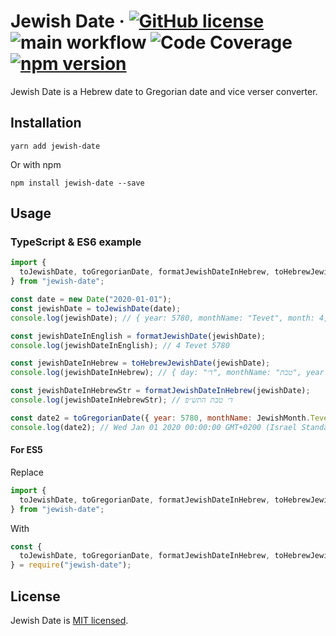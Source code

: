 # Jewish Date &middot; [![GitHub license](https://img.shields.io/badge/license-MIT-blue.svg)](https://github.com/Shmulik-Kravitz/jewish-date/blob/master/LICENSE) ![main workflow](https://github.com/Shmulik-Kravitz/jewish-date/actions/workflows/main.yml/badge.svg) ![Code Coverage](https://img.shields.io/badge/Code%20Coverage-100%25-success?style=flat) [![npm version](https://img.shields.io/npm/v/jewish-date.svg?style=flat)](https://www.npmjs.com/package/jewish-date)

Jewish Date is a Hebrew date to Gregorian date and vice verser converter.

## Installation

```console
yarn add jewish-date
```

Or with npm

```console
npm install jewish-date --save
```

## Usage

### TypeScript & ES6 example

```js
import {
  toJewishDate, toGregorianDate, formatJewishDateInHebrew, toHebrewJewishDate, JewishMonth
} from "jewish-date";

const date = new Date("2020-01-01");
const jewishDate = toJewishDate(date);
console.log(jewishDate); // { year: 5780, monthName: "Tevet", month: 4, day: 4 }

const jewishDateInEnglish = formatJewishDate(jewishDate);
console.log(jewishDateInEnglish); // 4 Tevet 5780

const jewishDateInHebrew = toHebrewJewishDate(jewishDate);
console.log(jewishDateInHebrew); // { day: "ד׳", monthName: "טבת", year: "התש״פ" }

const jewishDateInHebrewStr = formatJewishDateInHebrew(jewishDate);
console.log(jewishDateInHebrewStr); // ד׳ טבת התש״פ

const date2 = toGregorianDate({ year: 5780, monthName: JewishMonth.Tevet, day: 4 });
console.log(date2); // Wed Jan 01 2020 00:00:00 GMT+0200 (Israel Standard Time)

```

#### For ES5

Replace

```js
import {
  toJewishDate, toGregorianDate, formatJewishDateInHebrew, toHebrewJewishDate
} from "jewish-date";
```

With

```js
const {
  toJewishDate, toGregorianDate, formatJewishDateInHebrew, toHebrewJewishDate
} = require("jewish-date");
```

## License

Jewish Date is [MIT licensed](https://github.com/Shmulik-Kravitz/jewish-date/blob/master/LICENSE).
